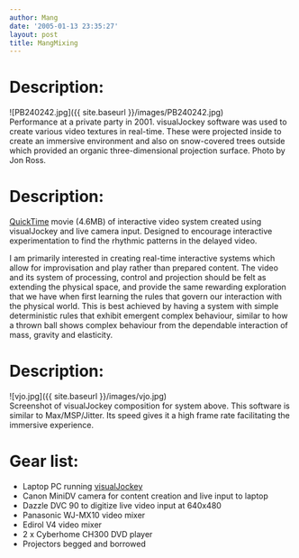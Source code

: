 ```yaml
---
author: Mang
date: '2005-01-13 23:35:27'
layout: post
title: MangMixing
---
```


# Description:
![PB240242.jpg]({{ site.baseurl }}/images/PB240242.jpg)<br>
Performance at a private party in 2001.  visualJockey software was used to create various video textures in real-time.  These were projected inside to create an immersive environment and also on snow-covered trees outside which provided an organic three-dimensional projection surface.  Photo by Jon Ross.

# Description:
[QuickTime](QuickTime.html) movie (4.6MB) of interactive video system created using visualJockey and live camera input.  Designed to encourage interactive experimentation to find the rhythmic patterns in the delayed video.

I am primarily interested in creating real-time interactive systems which allow for improvisation and play rather than prepared content.  The video and its system of processing, control and projection should be felt as extending the physical space, and provide the same rewarding exploration that we have when first learning the rules that govern our interaction with the physical world.  This is best achieved by having a system with simple deterministic rules that exhibit emergent complex behaviour, similar to how a thrown ball shows complex behaviour from the dependable interaction of mass, gravity and elasticity.

# Description:
![vjo.jpg]({{ site.baseurl }}/images/vjo.jpg)<br>
Screenshot of visualJockey composition for system above. This software is similar to Max/MSP/Jitter.  Its speed gives it a high frame rate facilitating the immersive experience.

# Gear list:

* Laptop PC running [visualJockey](http://www.visualjockey.com)
* Canon MiniDV camera for content creation and live input to laptop
* Dazzle DVC 90 to digitize live video input at 640x480
* Panasonic WJ-MX10 video mixer
* Edirol V4 video mixer
* 2 x Cyberhome CH300 DVD player
* Projectors begged and borrowed
